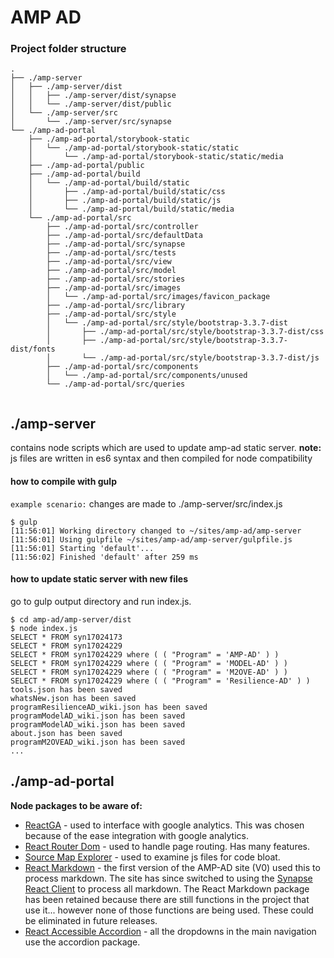 # AMP AD  

### Project folder structure 
```
.
├── ./amp-server
│   ├── ./amp-server/dist
│   │   ├── ./amp-server/dist/synapse
│   │   └── ./amp-server/dist/public
│   └── ./amp-server/src
│       └── ./amp-server/src/synapse
└── ./amp-ad-portal
    ├── ./amp-ad-portal/storybook-static
    │   └── ./amp-ad-portal/storybook-static/static
    │       └── ./amp-ad-portal/storybook-static/static/media
    ├── ./amp-ad-portal/public
    ├── ./amp-ad-portal/build
    │   └── ./amp-ad-portal/build/static
    │       ├── ./amp-ad-portal/build/static/css
    │       ├── ./amp-ad-portal/build/static/js
    │       └── ./amp-ad-portal/build/static/media
    └── ./amp-ad-portal/src
        ├── ./amp-ad-portal/src/controller
        ├── ./amp-ad-portal/src/defaultData
        ├── ./amp-ad-portal/src/synapse
        ├── ./amp-ad-portal/src/tests
        ├── ./amp-ad-portal/src/view
        ├── ./amp-ad-portal/src/model
        ├── ./amp-ad-portal/src/stories
        ├── ./amp-ad-portal/src/images
        │   └── ./amp-ad-portal/src/images/favicon_package
        ├── ./amp-ad-portal/src/library
        ├── ./amp-ad-portal/src/style
        │   └── ./amp-ad-portal/src/style/bootstrap-3.3.7-dist
        │       ├── ./amp-ad-portal/src/style/bootstrap-3.3.7-dist/css
        │       ├── ./amp-ad-portal/src/style/bootstrap-3.3.7-dist/fonts
        │       └── ./amp-ad-portal/src/style/bootstrap-3.3.7-dist/js
        ├── ./amp-ad-portal/src/components
        │   └── ./amp-ad-portal/src/components/unused
        └── ./amp-ad-portal/src/queries
 
```

## ./amp-server 
contains node scripts which are used to update amp-ad static server. **note:** js files are written in es6 syntax and then compiled for node compatibility

#### how to compile with gulp
`example scenario:` changes are made to ./amp-server/src/index.js

```  
$ gulp 
[11:56:01] Working directory changed to ~/sites/amp-ad/amp-server  
[11:56:01] Using gulpfile ~/sites/amp-ad/amp-server/gulpfile.js  
[11:56:01] Starting 'default'...  
[11:56:02] Finished 'default' after 259 ms  
```

#### how to update static server with new files  
go to gulp output directory and run index.js. 

``` 
$ cd amp-ad/amp-server/dist
$ node index.js  
SELECT * FROM syn17024173
SELECT * FROM syn17024229
SELECT * FROM syn17024229 where ( ( "Program" = 'AMP-AD' ) )
SELECT * FROM syn17024229 where ( ( "Program" = 'MODEL-AD' ) )
SELECT * FROM syn17024229 where ( ( "Program" = 'M2OVE-AD' ) )
SELECT * FROM syn17024229 where ( ( "Program" = 'Resilience-AD' ) )
tools.json has been saved
whatsNew.json has been saved
programResilienceAD_wiki.json has been saved
programModelAD_wiki.json has been saved
programModelAD_wiki.json has been saved
about.json has been saved
programM2OVEAD_wiki.json has been saved
...
```

## ./amp-ad-portal  
**Node packages to be aware of:** 

- [ReactGA](https://github.com/react-ga/react-ga) - used to interface with google analytics. This was chosen because of the ease integration with google analytics. 
- [React Router Dom](https://reacttraining.com/react-router/web/guides/quick-start) - used to handle page routing. Has many features.
- [Source Map Explorer](https://www.npmjs.com/package/source-map-explorer) - used to examine js files for code bloat. 
- [React Markdown](https://github.com/rexxars/react-markdown) - the first version of the AMP-AD site (V0) used this to process markdown. The site has since switched to using the [Synapse React Client](https://www.npmjs.com/package/synapse-react-client) to process all markdown. The React Markdown package has been retained because there are still functions in the project that use it... however none of those functions are being used. These could be eliminated in future releases.  
- [React Accessible Accordion](https://github.com/springload/react-accessible-accordion) - all the dropdowns in the main navigation use the accordion package.  
 
























